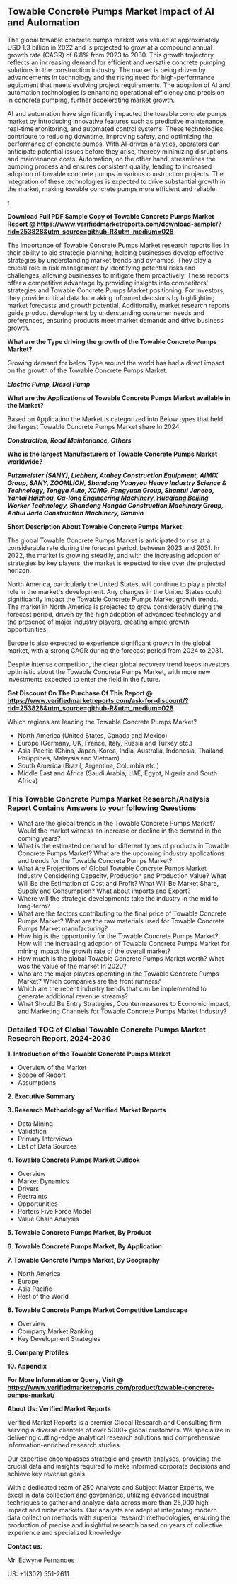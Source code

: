 <h2>Towable Concrete Pumps Market Impact of AI and Automation</h2><p>The global towable concrete pumps market was valued at approximately USD 1.3 billion in 2022 and is projected to grow at a compound annual growth rate (CAGR) of 6.8% from 2023 to 2030. This growth trajectory reflects an increasing demand for efficient and versatile concrete pumping solutions in the construction industry. The market is being driven by advancements in technology and the rising need for high-performance equipment that meets evolving project requirements. The adoption of AI and automation technologies is enhancing operational efficiency and precision in concrete pumping, further accelerating market growth.</p><p>AI and automation have significantly impacted the towable concrete pumps market by introducing innovative features such as predictive maintenance, real-time monitoring, and automated control systems. These technologies contribute to reducing downtime, improving safety, and optimizing the performance of concrete pumps. With AI-driven analytics, operators can anticipate potential issues before they arise, thereby minimizing disruptions and maintenance costs. Automation, on the other hand, streamlines the pumping process and ensures consistent quality, leading to increased adoption of towable concrete pumps in various construction projects. The integration of these technologies is expected to drive substantial growth in the market, making towable concrete pumps more efficient and reliable.</p>t</p><p id="" class=""><strong>Download Full PDF Sample Copy of Towable Concrete Pumps Market Report @ <a href="https://www.verifiedmarketreports.com/download-sample/?rid=253828&utm_source=github-R&utm_medium=028" target="_blank">https://www.verifiedmarketreports.com/download-sample/?rid=253828&utm_source=github-R&utm_medium=028</a></strong></p><p>The importance of&nbsp;Towable Concrete Pumps Market research reports lies in their ability to aid strategic planning, helping businesses develop effective strategies by understanding market trends and dynamics. They play a crucial role in risk management by identifying potential risks and challenges, allowing businesses to mitigate them proactively. These reports offer a competitive advantage by providing insights into competitors' strategies and Towable Concrete Pumps Market positioning. For investors, they provide critical data for making informed decisions by highlighting market forecasts and growth potential. Additionally, market research reports guide product development by understanding consumer needs and preferences, ensuring products meet market demands and drive business growth.</p><p><strong>What are the&nbsp;Type driving the growth of the Towable Concrete Pumps Market?</strong></p><p id="" class="">Growing demand for below Type around the world has had a direct impact on the growth of the Towable Concrete Pumps Market:</p><em><strong>Electric Pump, Diesel Pump</strong></em></p><strong>What are the&nbsp;Applications&nbsp;of Towable Concrete Pumps Market available in the Market?</strong></p><p id="" class="">Based on Application the Market is categorized into Below types that held the largest Towable Concrete Pumps Market share In 2024.</p><em><strong>Construction, Road Maintenance, Others</strong></em></p><strong>Who is the largest Manufacturers of Towable Concrete Pumps Market worldwide?</strong></p><p><em><strong>Putzmeister (SANY), Liebherr, Atabey Construction Equipment, AIMIX Group, SANY, ZOOMLION, Shandong Yuanyou Heavy Industry Science & Technology, Tongya Auto, XCMG, Fangyuan Group, Shantui Janeoo, Yantai Haizhou, Ca-long Engineering Machinery, Huaqiang Beijing Worker Technology, Shandong Hongda Construction Machinery Group, Anhui Jarlo Construction Machinery, Sanmin</strong></em></p><p id="" class=""><strong>Short Description About Towable Concrete Pumps Market:</strong></p><p>The global Towable Concrete Pumps Market is anticipated to rise at a considerable rate during the forecast period, between 2023 and 2031. In 2022, the market is growing steadily, and with the increasing adoption of strategies by key players, the market is expected to rise over the projected horizon.</p><p>North America, particularly the United States, will continue to play a pivotal role in the market's development. Any changes in the United States could significantly impact the Towable Concrete Pumps Market growth trends. The market in North America is projected to grow considerably during the forecast period, driven by the high adoption of advanced technology and the presence of major industry players, creating ample growth opportunities.</p><p>Europe is also expected to experience significant growth in the global market, with a strong CAGR during the forecast period from 2024 to 2031.</p><p>Despite intense competition, the clear global recovery trend keeps investors optimistic about the Towable Concrete Pumps Market, with more new investments expected to enter the field in the future.</p><p id="" class=""><strong>Get Discount On The Purchase Of This Report @ <a href="https://www.verifiedmarketreports.com/ask-for-discount/?rid=253828&utm_source=github-R&utm_medium=028" target="_blank">https://www.verifiedmarketreports.com/ask-for-discount/?rid=253828&utm_source=github-R&utm_medium=028</a></strong></p>Which regions are leading the Towable Concrete Pumps Market?</p><ul><li>North America (United States, Canada and Mexico)</li><li>Europe (Germany, UK, France, Italy, Russia and Turkey etc.)</li><li>Asia-Pacific (China, Japan, Korea, India, Australia, Indonesia, Thailand, Philippines, Malaysia and Vietnam)</li><li>South America (Brazil, Argentina, Columbia etc.)</li><li>Middle East and Africa (Saudi Arabia, UAE, Egypt, Nigeria and South Africa)</li></ul><h3 id="" class="">This Towable Concrete Pumps Market Research/Analysis Report Contains Answers to your following Questions</h3><ul><li>What are the global trends in the Towable Concrete Pumps Market? Would the market witness an increase or decline in the demand in the coming years?</li><li>What is the estimated demand for different types of products in Towable Concrete Pumps Market? What are the upcoming industry applications and trends for the Towable Concrete Pumps Market?</li><li>What Are Projections of Global Towable Concrete Pumps Market Industry Considering Capacity, Production and Production Value? What Will Be the Estimation of Cost and Profit? What Will Be Market Share, Supply and Consumption? What about imports and Export?</li><li>Where will the strategic developments take the industry in the mid to long-term?</li><li>What are the factors contributing to the final price of Towable Concrete Pumps Market? What are the raw materials used for Towable Concrete Pumps Market manufacturing?</li><li>How big is the opportunity for the Towable Concrete Pumps Market? How will the increasing adoption of Towable Concrete Pumps Market for mining impact the growth rate of the overall market?</li><li>How much is the global Towable Concrete Pumps Market worth? What was the value of the market In 2020?</li><li>Who are the major players operating in the Towable Concrete Pumps Market? Which companies are the front runners?</li><li>Which are the recent industry trends that can be implemented to generate additional revenue streams?</li><li>What Should Be Entry Strategies, Countermeasures to Economic Impact, and Marketing Channels for Towable Concrete Pumps Market Industry?</li></ul><h3 id="" class="">Detailed TOC of Global Towable Concrete Pumps Market Research Report, 2024-2030</h3><p id="" class=""><strong>1. Introduction of the Towable Concrete Pumps Market</strong></p><ul><li>Overview of the Market</li><li>Scope of Report</li><li>Assumptions</li></ul><p id="" class=""><strong>2. Executive Summary</strong></p><p id="" class=""><strong>3. Research Methodology of Verified Market Reports</strong></p><ul><li>Data Mining</li><li>Validation</li><li>Primary Interviews</li><li>List of Data Sources</li></ul><p id="" class=""><strong>4. Towable Concrete Pumps Market Outlook</strong></p><ul><li>Overview</li><li>Market Dynamics</li><li>Drivers</li><li>Restraints</li><li>Opportunities</li><li>Porters Five Force Model</li><li>Value Chain Analysis</li></ul><p id="" class=""><strong>5. Towable Concrete Pumps Market, By Product</strong></p><p id="" class=""><strong>6. Towable Concrete Pumps Market, By Application</strong></p><p id="" class=""><strong>7. Towable Concrete Pumps Market, By Geography</strong></p><ul><li>North America</li><li>Europe</li><li>Asia Pacific</li><li>Rest of the World</li></ul><p id="" class=""><strong>8. Towable Concrete Pumps Market Competitive Landscape</strong></p><ul><li>Overview</li><li>Company Market Ranking</li><li>Key Development Strategies</li></ul><p id="" class=""><strong>9. Company Profiles</strong></p><p id="" class=""><strong>10. Appendix</strong></p><p id="" class=""><strong>For More Information or Query, Visit @ <a href="https://www.verifiedmarketreports.com/product/towable-concrete-pumps-market/" target="_blank">https://www.verifiedmarketreports.com/product/towable-concrete-pumps-market/</a></strong></p><p id="" class=""><strong>About Us: Verified Market Reports</strong></p><p id="" class="">Verified Market Reports is a premier Global Research and Consulting firm serving a diverse clientele of over 5000+ global customers. We specialize in delivering cutting-edge analytical research solutions and comprehensive information-enriched research studies.</p><p id="" class="">Our expertise encompasses strategic and growth analyses, providing the crucial data and insights required to make informed corporate decisions and achieve key revenue goals.</p><p id="" class="">With a dedicated team of 250 Analysts and Subject Matter Experts, we excel in data collection and governance, utilizing advanced industrial techniques to gather and analyze data across more than 25,000 high-impact and niche markets. Our analysts are adept at integrating modern data collection methods with superior research methodologies, ensuring the production of precise and insightful research based on years of collective experience and specialized knowledge.</p><p id="" class=""><strong>Contact us:</strong></p><p id="" class="">Mr. Edwyne Fernandes</p><p id="" class="">US: +1(302) 551-2611</p>